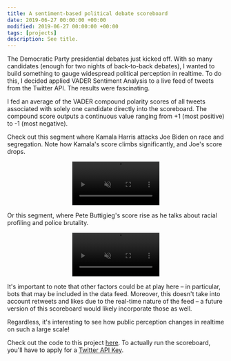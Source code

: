 ```yaml
---
title: A sentiment-based political debate scoreboard
date: 2019-06-27 00:00:00 +00:00
modified: 2019-06-27 00:00:00 +00:00
tags: [projects]
description: See title.  
---
```


The Democratic Party presidential debates just kicked off. With so many candidates (enough for two nights of back-to-back debates), I wanted to build something to gauge widespread political perception in realtime. To do this, I decided applied VADER Sentiment Analysis to a live feed of tweets from the Twitter API. The results were fascinating.

I fed an average of the VADER compound polarity scores of all tweets associated with solely one candidate directly into the scoreboard. The compound score outputs a continuous value ranging from +1 (most positive) to -1 (most negative).

Check out this segment where Kamala Harris attacks Joe Biden on race and segregation. Note how Kamala's score climbs significantly, and Joe's score drops.

<video muted controls width="40%" style="display:block; margin:0 auto; border-style: dotted; border-width: 1px; border-color: #ebeff0">
    <source src="khjb.mov" type="video/mp4">
</video>

Or this segment, where Pete Buttigieg's score rise as he talks about racial profiling and police brutality.

<video muted controls width="40%" style="display:block; margin:0 auto; border-style: dotted; border-width: 1px; border-color: #ebeff0">
    <source src="pb.mov" type="video/mp4">
</video>

It's important to note that other factors could be at play here – in particular, bots that may be included in the data feed. Moreover, this doesn't take into account retweets and likes due to the real-time nature of the feed – a future version of this scoreboard would likely incorporate those as well.

Regardless, it's interesting to see how public perception changes in realtime on such a large scale!

Check out the code to this project [here](https://github.com/shomilj/live-twitter-sentiment-dashboard). To actually run the scoreboard, you'll have to apply for a [Twitter API Key](https://developer.twitter.com/en/docs).